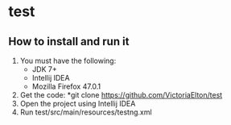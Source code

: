 # test
## How to install and run it
1. You must have the following:
    * JDK 7+
    * Intellij IDEA
    * Mozilla Firefox 47.0.1
2. Get the code:
    *git clone https://github.com/VictoriaElton/test
3. Open the project using Intellij IDEA
4. Run test/src/main/resources/testng.xml
